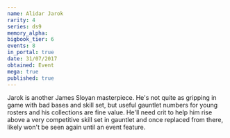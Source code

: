 ```yaml
---
name: Alidar Jarok
rarity: 4
series: ds9
memory_alpha:
bigbook_tier: 6
events: 8
in_portal: true
date: 31/07/2017
obtained: Event
mega: true
published: true
---
```


Jarok is another James Sloyan masterpiece. He's not quite as gripping in game with bad bases and skill set, but useful gauntlet numbers for young rosters and his collections are fine value. He'll need crit to help him rise above a very competitive skill set in gauntlet and once replaced from there, likely won't be seen again until an event feature.
